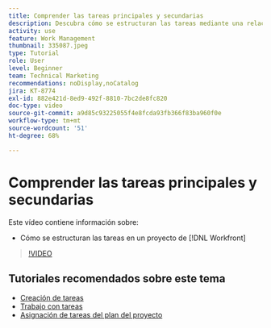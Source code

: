 ```yaml
---
title: Comprender las tareas principales y secundarias
description: Descubra cómo se estructuran las tareas mediante una relación principal-secundario en un proyecto de Workfront.
activity: use
feature: Work Management
thumbnail: 335087.jpeg
type: Tutorial
role: User
level: Beginner
team: Technical Marketing
recommendations: noDisplay,noCatalog
jira: KT-8774
exl-id: 882e421d-8ed9-492f-8810-7bc2de8fc820
doc-type: video
source-git-commit: a9d85c93225055f4e8fcda93fb366f83ba960f0e
workflow-type: tm+mt
source-wordcount: '51'
ht-degree: 68%

---
```


# Comprender las tareas principales y secundarias

Este vídeo contiene información sobre:

* Cómo se estructuran las tareas en un proyecto de [!DNL Workfront]

>[!VIDEO](https://video.tv.adobe.com/v/335087/?quality=12&learn=on)

## Tutoriales recomendados sobre este tema

* [Creación de tareas](https://experienceleague.adobe.com/en/docs/workfront-learn/tutorials-workfront/manage-work/tasks/how-to-create-tasks)
* [Trabajo con tareas](https://experienceleague.adobe.com/en/docs/workfront-learn/tutorials-workfront/manage-work/tasks/work-with-tasks)
* [Asignación de tareas del plan del proyecto](https://experienceleague.adobe.com/en/docs/workfront-learn/tutorials-workfront/manage-work/tasks/assign-tasks-from-the-project-plan)

